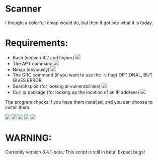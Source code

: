 # Scanner
I thought a colorfull nmap would do, but then it got into what it is today.

# Requirements:
- Bash (version 4.2 and higher)                                                          ![](https://placehold.com/15/f03c15/000000?text=MUST)
- The APT command                                                                        ![](https://placehold.com/15/f03c15/000000?text=MUST)
- Nmap (obviously)                                                                       ![](https://placehold.com/15/f03c15/000000?text=MUST)
- The GRC command (if you want to use the -v flag)                                      OPTIONAL, BUT GIVES ERROR
- Searchsploit (for looking at vulnerabilities)                                          ![](https://placehold.com/15/f03c15/000000?text=MUST)
- Curl jq package (for looking up the location of an IP address)                         ![](https://placehold.com/15/f03c15/000000?text=MUST)

The program checks if you have them installed, and you can choose to install them.

![](https://user-images.githubusercontent.com/64438056/80490409-94d45d80-8961-11ea-9b8a-7ddc21f1d0fb.png)
![](https://user-images.githubusercontent.com/64438056/80490413-9867e480-8961-11ea-87ab-88d24698b50e.png)
![](https://user-images.githubusercontent.com/64438056/80490415-99007b00-8961-11ea-80a3-032d2aa5346c.png)
![](https://user-images.githubusercontent.com/64438056/80490419-99991180-8961-11ea-8cff-6fecbdfdb792.png)
![](https://user-images.githubusercontent.com/64438056/80490429-9bfb6b80-8961-11ea-900f-b9b3cccb5f6d.png)


# WARNING:

Currently version 8.4.1-beta.
This script is still in beta! Expect bugs!
